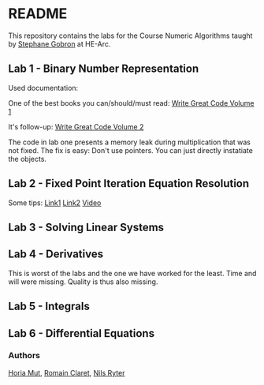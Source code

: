 # README #
This repository contains the labs for the Course Numeric Algorithms taught by [Stephane Gobron](http://www.stephane-gobron.net/) at HE-Arc.

## Lab 1 - Binary Number Representation
Used documentation:

One of the best books you can/should/must read: [Write Great Code Volume 1](https://www.nostarch.com/greatcode.htm)

It's follow-up: [Write Great Code Volume 2](https://www.nostarch.com/greatcode2.htm)

The code in lab one presents a memory leak during multiplication that was not fixed.
The fix is easy: Don't use pointers. You can just directly instatiate the objects.

## Lab 2 - Fixed Point Iteration Equation Resolution

Some tips:
[Link1](https://mat.iitm.ac.in/home/sryedida/public_html/caimna/transcendental/iteration%20methods/fixed-point/iteration.html)
[Link2](http://wwwf.imperial.ac.uk/metric/metric_public/numerical_methods/iteration/fixed_point_iteration.html)
[Video](http://www.youtube.com/watch?v=OXChy3Vqd4A)
## Lab 3 - Solving Linear Systems
## Lab 4 - Derivatives
This is worst of the labs and the one we have worked for the least. Time and will were missing. Quality is thus also missing.
## Lab 5 - Integrals
## Lab 6 - Differential Equations

### Authors
[Horia Mut](http://github.com/Drakesinger), [Romain Claret](http://github.com/Rocla), [Nils Ryter](http://github.com/arkeine)
